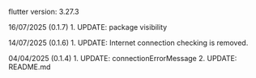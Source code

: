 flutter version: 3.27.3

16/07/2025 (0.1.7)
    1. UPDATE: package visibility

14/07/2025 (0.1.6)
    1. UPDATE: Internet connection checking is removed.

04/04/2025 (0.1.4)
    1. UPDATE: connectionErrorMessage
    2. UPDATE: README.md
